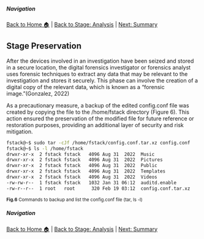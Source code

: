 ##### Navigation

[Back to Home 🏠](../README.md) | [Back to Stage: Analysis](stage2.md)  |  [Next: Summary](summary.md)

## Stage  Preservation

After the devices involved in an investigation have been seized and stored in a secure location, the digital forensics investigator or forensics analyst uses forensic techniques to extract any data that may be relevant to the investigation and stores it securely. This phase can involve the creation of a digital copy of the relevant data, which is known as a “forensic image.”(Gonzalez, 2022)

As a precautionary measure, a backup of the edited config.conf file was created by copying the file to the /home/fstack directory (Figure 6). This action ensured the preservation of the modified file for future reference or restoration purposes, providing an additional layer of security and risk mitigation.


```bash
fstack@~$ sudo tar -cJf /home/fstack/config.conf.tar.xz config.conf
fstack@~$ ls -l /home/fstack
drwxr-xr-x  2 fstack fstack   4096 Aug 31  2022  Music
drwxr-xr-x  2 fstack fstack   4096 Aug 31  2022  Pictures
drwxr-xr-x  2 fstack fstack   4096 Aug 31  2022  Public
drwxr-xr-x  2 fstack fstack   4096 Aug 31  2022  Templates
drwxr-xr-x  2 fstack fstack   4096 Aug 31  2022  Videos
-rw-rw-r--  1 fstack fstack   1032 Jan 31 06:12  auditd.enable
-rw-r--r--  1 root   root      320 Feb 19 03:12  config.conf.tar.xz
```
<small>**Fig.6** Commands to backup and list the config.conf file (tar, ls -l)</small>

##### Navigation

[Back to Home 🏠](../README.md) | [Back to Stage: Analysis](stage2.md)  |  [Next: Summary](summary.md)